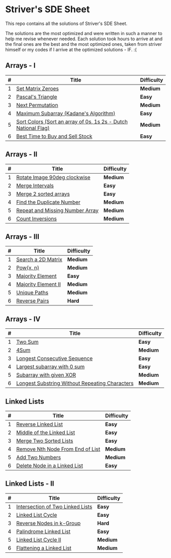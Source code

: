 # Striver's SDE Sheet

This repo contains all the solutions of Striver's SDE Sheet.

The solutions are the most optimized and were written in such a manner to help me revise whenever needed.
Each solution took hours to arrive at and the final ones are the best and the most optimized ones, taken from striver himself or my codes if I arrive at the optimized solutions - IF. :(

## Arrays - I

| **#** | **Title**                                                                                                                                                       | **Difficulty** |
| ----- | ---------------------------------------------------------------------------------------------------------------------------------------------------------------| -------------- |
|1|[Set Matrix Zeroes](https://leetcode.com/problems/set-matrix-zeroes/)|**Medium**|
|2|[Pascal's Triangle](https://leetcode.com/problems/pascals-triangle/)|**Easy**|
|3|[Next Permutation](https://leetcode.com/problems/next-permutation/)|**Medium**|
|4|[Maximum Subarray (Kadane's Algorithm)](https://leetcode.com/problems/maximum-subarray/)|**Easy**|
|5|[Sort Colors (Sort an array of 0s, 1s 2s - Dutch National Flag)](https://leetcode.com/problems/sort-colors/)|**Medium**|
|6|[Best Time to Buy and Sell Stock](https://leetcode.com/problems/best-time-to-buy-and-sell-stock/)|**Easy**|

## Arrays - II

| **#** | **Title**                                                                                                                                                       | **Difficulty** |
| ----- | ---------------------------------------------------------------------------------------------------------------------------------------------------------------| -------------- |
|1|[Rotate Image 90deg clockwise](https://leetcode.com/problems/rotate-image/)|**Medium**|
|2|[Merge Intervals](https://leetcode.com/problems/merge-intervals/)|**Easy**|
|3|[Merge 2 sorted arrays](https://leetcode.com/problems/merge-sorted-array/)|**Easy**|
|4|[Find the Duplicate Number](https://leetcode.com/problems/find-the-duplicate-number/)|**Medium**|
|5|[Repeat and Missing Number Array](https://www.interviewbit.com/problems/repeat-and-missing-number-array/)|**Medium**|
|6|[Count Inversions](https://www.codingninjas.com/codestudio/problems/count-inversions_615https://www.codingninjas.com/codestudio/problems/count-inversions_615)|**Medium**|

## Arrays - III

| **#** | **Title**                                                                                                                                                       | **Difficulty** |
| ----- | ---------------------------------------------------------------------------------------------------------------------------------------------------------------| -------------- |
|1|[Search a 2D Matrix](https://leetcode.com/problems/search-a-2d-matrix/)|**Medium**|
|2|[Pow(x, n)](https://leetcode.com/problems/powx-n/)|**Medium**|
|3|[Majority Element](https://leetcode.com/problems/majority-element/)|**Easy**|
|4|[Majority Element II](https://leetcode.com/problems/majority-element-ii/)|**Medium**|
|5|[Unique Paths](https://leetcode.com/problems/unique-paths/)|**Medium**|
|6|[Reverse Pairs](https://leetcode.com/problems/reverse-pairs/)|**Hard**|

## Arrays - IV

| **#** | **Title**                                                                                                                                                       | **Difficulty** |
| ----- | ---------------------------------------------------------------------------------------------------------------------------------------------------------------| -------------- |
|1|[Two Sum](https://leetcode.com/problems/two-sum/)|**Easy**|
|2|[4Sum](https://leetcode.com/problems/4sum/)|**Medium**|
|3|[Longest Consecutive Sequence](https://leetcode.com/problems/longest-consecutive-sequence/)|**Easy**|
|4|[Largest subarray with 0 sum](https://practice.geeksforgeeks.org/problems/largest-subarray-with-0-sum/1)|**Easy**|
|5|[Subarray with given XOR](https://www.interviewbit.com/problems/subarray-with-given-xor/)|**Medium**|
|6|[Longest Substring Without Repeating Characters](https://leetcode.com/problems/longest-substring-without-repeating-characters/)|**Medium**|

## Linked Lists

| **#** | **Title**                                                                                                                                                       | **Difficulty** |
| ----- | ---------------------------------------------------------------------------------------------------------------------------------------------------------------| -------------- |
|1|[Reverse Linked List](https://leetcode.com/problems/reverse-linked-list/)|**Easy**|
|2|[Middle of the Linked List](https://leetcode.com/problems/middle-of-the-linked-list/)|**Easy**|
|3|[Merge Two Sorted Lists](https://leetcode.com/problems/merge-two-sorted-lists/)|**Easy**|
|4|[Remove Nth Node From End of List](https://leetcode.com/problems/remove-nth-node-from-end-of-list/)|**Medium**|
|5|[Add Two Numbers](https://leetcode.com/problems/add-two-numbers/)|**Medium**|
|6|[Delete Node in a Linked List](https://leetcode.com/problems/delete-node-in-a-linked-list/)|**Easy**|

## Linked Lists - II

| **#** | **Title**                                                                                                                                                       | **Difficulty** |
| ----- | ---------------------------------------------------------------------------------------------------------------------------------------------------------------| -------------- |
|1|[Intersection of Two Linked Lists](https://leetcode.com/problems/intersection-of-two-linked-lists/)|**Easy**|
|2|[Linked List Cycle](https://leetcode.com/problems/linked-list-cycle/)|**Easy**|
|3|[Reverse Nodes in k-Group](https://leetcode.com/problems/reverse-nodes-in-k-group/)|**Hard**|
|4|[Palindrome Linked List](https://leetcode.com/problems/palindrome-linked-list/)|**Easy**|
|5|[Linked List Cycle II](https://leetcode.com/problems/linked-list-cycle-ii/)|**Medium**|
|6|[Flattening a Linked List](https://practice.geeksforgeeks.org/problems/flattening-a-linked-list/1)|**Medium**|
